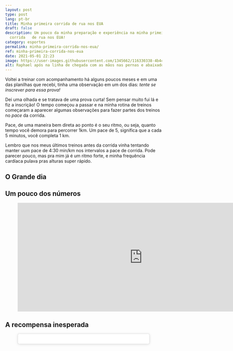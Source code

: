 ```yaml
---
layout: post
type: post
lang: pt-br
title: Minha primeira corrida de rua nos EUA
draft: false
description: Um pouco da minha preparação e experiência na minha primeira
  corrida   de rua nos EUA!
category: esportes
permalink: minha-primeira-corrida-nos-eua/
ref: minha-primeira-corrida-nos-eua
date: 2021-05-01 22:23
image: https://user-images.githubusercontent.com/1345662/116330338-4b4c6780-a79b-11eb-85b9-665c36a03bf3.jpg
alt: Raphael após na linha de chegada com as mãos nas pernas e abaixado descansando.
---
```

Voltei a treinar com acompanhamento há alguns poucos meses e em uma das planilhas que recebi, tinha uma observação em um dos dias: *tente se inscrever para essa prova!*

Dei uma olhada e se tratava de uma prova curta! Sem pensar muito fui lá e fiz a inscrição! O tempo começou a passar e na minha rotina de treinos começaram a aparecer algumas observações para fazer partes dos treinos no *pace* da corrida.

Pace, de uma maneira bem direta ao ponto é o seu ritmo, ou seja, quanto tempo você demora para percorrer 1km. Um pace de 5, significa que a cada 5 minutos, você completa 1 km.

Lembro que nos meus últimos treinos antes da corrida vinha tentando manter uum pace de 4:30 min/km nos intervalos a pace de corrida. Pode parecer pouco, mas pra mim já é um ritmo forte, e minha frequência cardíaca pulava pras alturas super rápido.

## O Grande dia

## Um pouco dos números

<figure class="text-center"><iframe height='350' width='800' frameborder='0' allowtransparency='true' scrolling='no' src='https://www.strava.com/activities/5141478800/embed/66072ed847b5875cb1535db9f766f48fcb29374a'></iframe></figure>

## A recompensa inesperada

<figure class="text-center"><blockquote class="instagram-media" data-instgrm-permalink="https://www.instagram.com/p/COTKdnBBSGo/?utm_source=ig_embed&amp;utm_campaign=loading" data-instgrm-version="13" style=" background:#FFF; border:0; border-radius:3px; box-shadow:0 0 1px 0 rgba(0,0,0,0.5),0 1px 10px 0 rgba(0,0,0,0.15); margin: 1px; max-width:540px; min-width:326px; padding:0; width:99.375%; width:-webkit-calc(100% - 2px); width:calc(100% - 2px);"><div style="padding:16px;"><a href="https://www.instagram.com/p/COTKdnBBSGo/?utm_source=ig_embed&amp;utm_campaign=loading" style=" background:#FFFFFF; line-height:0; padding:0 0; text-align:center; text-decoration:none; width:100%;" target="_blank"></a></div></blockquote><script async src="//www.instagram.com/embed.js"></script></figure>
